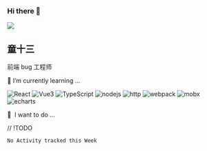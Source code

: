 ### Hi there 👋
![](https://github-readme-stats.vercel.app/api?username=Tongshisan&theme=dark)

## 童十三  
前端 bug 工程师



🌱 I’m currently learning ...

![React](https://img.shields.io/badge/React-React-blue)  ![Vue3](https://img.shields.io/badge/Vue3-Vue3-brightgreen)  ![TypeScript](https://img.shields.io/badge/TypeScript-TypeScript-blue)  ![nodejs](https://img.shields.io/badge/nodejs-nodejs-yellow)  ![http](https://img.shields.io/badge/http-http-blueviolet)  ![webpack](https://img.shields.io/badge/webpack-webpack-skyblue)
  ![mobx](https://img.shields.io/badge/mobx-mobx-red)  ![echarts](https://img.shields.io/badge/echarts-echarts-brightgreen)



:eyes: ​ I want to do ...

// !TODO
<!-- - [ ] 独立做一个完整 Vue3 的项目
- [ ]  每周刷三道题
- [ ] 独立做一个完整的 React 项目
- [ ] 阅读 React 源码
- [ ] 自己造简单的轮子
- [ ] 每周读一本书...
- [ ] 滑雪...
- [ ] 坐上火车去拉萨 -->



 <!--START_SECTION:waka-->
```text
No Activity tracked this Week
```
<!--END_SECTION:waka-->











<!--
**Tongshisan/Tongshisan** is a ✨ _special_ ✨ repository because its `README.md` (this file) appears on your GitHub profile.

Here are some ideas to get you started:

- 🔭 I’m currently working on ...
- 🌱 I’m currently learning ...
- 👯 I’m looking to collaborate on ...
- 🤔 I’m looking for help with ...
- 💬 Ask me about ...
- 📫 How to reach me: ...
- 😄 Pronouns: ...
- ⚡ Fun fact: ...
-->
